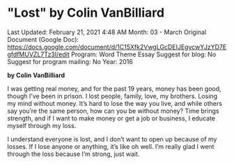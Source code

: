 # "Lost" by Colin VanBilliard

Last Updated: February 21, 2021 4:48 AM
Month: 03 - March
Original Document (Google Doc): https://docs.google.com/document/d/1C15Xfk2VwgLGcDEIJEgycwYJzYD7EgfdfMUVZL7Tz3I/edit
Program: Word Theme Essay
Suggest for blog: No
Suggest for program mailing: No
Year: 2016

**by Colin VanBilliard**

I was getting real money, and for the past 19 years, money has been good, though I’ve been in prison. I lost people, family, love, my brothers. Losing my mind without money. It’s hard to lose the way you live, and while others say you’re the same person, how can you be without money? Time brings strength, and if I want to make money or get a job or business, I educate myself through my loss.

I understand everyone is lost, and I don’t want to open up because of my losses. If I lose anyone or anything, it’s like oh well. I’m really glad I went through the loss because I’m strong, just wait.